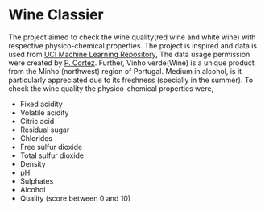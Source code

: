 # Wine Classier

The project aimed to check the wine quality(red wine and white wine) with respective physico-chemical properties. The project is inspired and data is used from [ UCI Machine Learning Repository](https://archive.ics.uci.edu/ml/datasets/Wine+Quality), The data usage permission were created by [P. Cortez](https://http://www3.dsi.uminho.pt/pcortez/wine/). Further, Vinho verde(Wine) is a unique product from the Minho (northwest) region of Portugal. Medium in alcohol, is it particularly appreciated due to its freshness (specially in the summer).
To check the wine quality the physico-chemical properties were, 
* Fixed acidity
* Volatile acidity
* Citric acid
* Residual sugar
* Chlorides
* Free sulfur dioxide
* Total sulfur dioxide
* Density
* pH
* Sulphates
* Alcohol
* Quality (score between 0 and 10)
